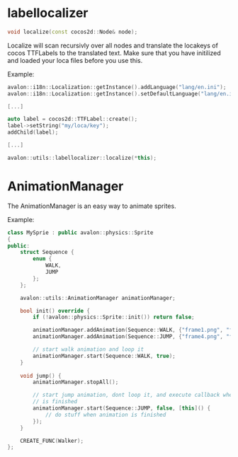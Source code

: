 # labellocalizer

```c++
void localize(const cocos2d::Node& node);
```

Localize will scan recursivly over all nodes and translate the locakeys of cocos TTFLabels to the translated text. Make sure that you have initilized and loaded your loca files before you use this.

Example:
```c++
avalon::i18n::Localization::getInstance().addLanguage("lang/en.ini");
avalon::i18n::Localization::getInstance().setDefaultLanguage("lang/en.ini");

[...]

auto label = cocos2d::TTFLabel::create();
label->setString("my/loca/key");
addChild(label);

[...]

avalon::utils::labellocalizer::localize(*this);

```

# AnimationManager

The AnimationManager is an easy way to animate sprites.

Example:
```c++
class MySprie : public avalon::physics::Sprite
{
public:
    struct Sequence {
        enum {
            WALK,
            JUMP
        };
    };

    avalon::utils::AnimationManager animationManager;

    bool init() override {
        if (!avalon::physics::Sprite::init()) return false;

        animationManager.addAnimation(Sequence::WALK, {"frame1.png", "frame2.png", "frame3.png"}, *this, 1.0 / 5.0);
        animationManager.addAnimation(Sequence::JUMP, {"frame4.png", "frame5.png", "frame6.png"}, *this, 1.0 / 5.0);

        // start walk animation and loop it
        animationManager.start(Sequence::WALK, true);
    }
    
    void jump() {
        animationManager.stopAll();

        // start jump animation, dont loop it, and execute callback when animation
        // is finished
        animationManager.start(Sequence::JUMP, false, [this]() {
            // do stuff when animation is finished
        });
    }

    CREATE_FUNC(Walker);
};
```

